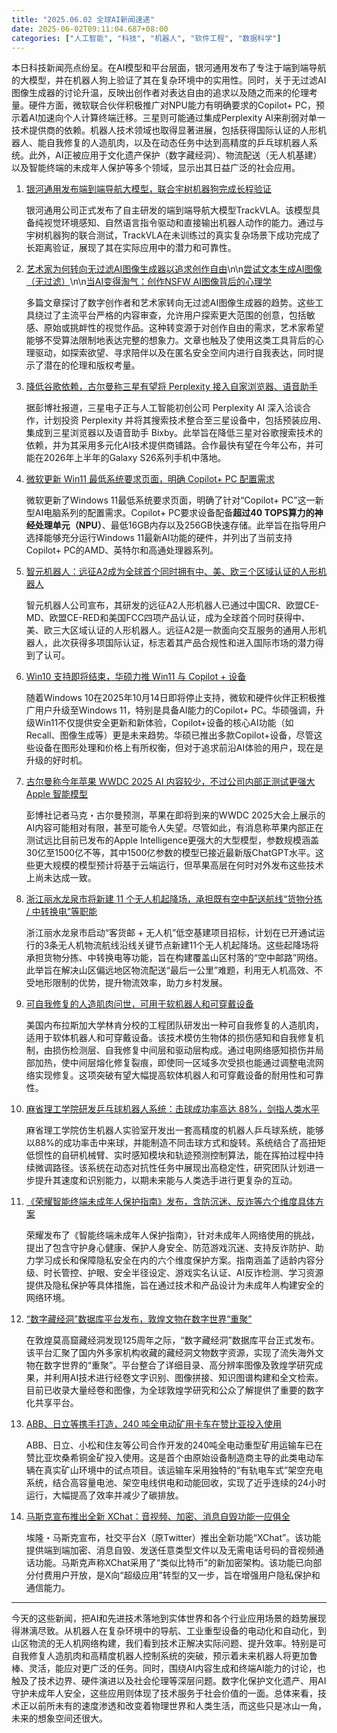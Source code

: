 ```yaml
---
title: "2025.06.02 全球AI新闻速递"
date: 2025-06-02T09:11:04.687+08:00
categories: ["人工智能", "科技", "机器人", "软件工程", "数据科学"]
---
```


本日科技新闻亮点纷呈。在AI模型和平台层面，银河通用发布了专注于端到端导航的大模型，并在机器人狗上验证了其在复杂环境中的实用性。同时，关于无过滤AI图像生成器的讨论升温，反映出创作者对表达自由的追求以及随之而来的伦理考量。硬件方面，微软联合伙伴积极推广对NPU能力有明确要求的Copilot+ PC，预示着AI加速向个人计算终端迁移。三星则可能通过集成Perplexity AI来削弱对单一技术提供商的依赖。机器人技术领域也取得显著进展，包括获得国际认证的人形机器人、能自我修复的人造肌肉，以及在动态任务中达到高精度的乒乓球机器人系统。此外，AI正被应用于文化遗产保护（数字藏经洞）、物流配送（无人机基建）以及智能终端的未成年人保护等多个领域，显示出其日益广泛的社会应用。

1.  [银河通用发布端到端导航大模型，联合宇树机器狗完成长程验证](https://36kr.com/newsflashes/3317307789928962?f=rss)

    银河通用公司正式发布了自主研发的端到端导航大模型TrackVLA。该模型具备纯视觉环境感知、自然语言指令驱动和直接输出机器人动作的能力。通过与宇树机器狗的联合测试，TrackVLA在未训练过的真实复杂场景下成功完成了长距离验证，展现了其在实际应用中的潜力和可靠性。

2.  [艺术家为何转向无过滤AI图像生成器以追求创作自由](https://ai2people.com/why-artists-turning-to-unfiltered-ai-image-generators-for-creative-freedom/)\n\n[尝试文本生成AI图像（无过滤）](https://ai2people.com/ai-image-generator-from-text-unfiltered/)\n\n[当AI变得淘气：创作NSFW AI图像背后的心理学](https://ai2people.com/when-ai-gets-naughty-the-psychology-behind-creating-nsfw-ai-images/)

    多篇文章探讨了数字创作者和艺术家转向无过滤AI图像生成器的趋势。这些工具绕过了主流平台严格的内容审查，允许用户探索更大范围的创意，包括敏感、原始或挑衅性的视觉作品。这种转变源于对创作自由的需求，艺术家希望能够不受算法限制地表达完整的想象力。文章也触及了使用这类工具背后的心理驱动，如探索欲望、寻求陪伴以及在匿名安全空间内进行自我表达，同时提示了潜在的伦理和版权考量。

3.  [降低谷歌依赖，古尔曼称三星有望将 Perplexity 接入自家浏览器、语音助手](https://www.ithome.com/0/857/723.htm)

    据彭博社报道，三星电子正与人工智能初创公司 Perplexity AI 深入洽谈合作，计划投资 Perplexity 并将其搜索技术整合至三星设备中，包括预装应用、集成到三星浏览器以及语音助手 Bixby。此举旨在降低三星对谷歌搜索技术的依赖，并为其采用多元化AI技术提供商铺路。合作最快有望在今年公布，并可能在2026年上半年的Galaxy S26系列手机中落地。

4.  [微软更新 Win11 最低系统要求页面，明确 Copilot+ PC 配置需求](https://www.ithome.com/0/857/710.htm)

    微软更新了Windows 11最低系统要求页面，明确了针对“Copilot+ PC”这一新型AI电脑系列的配置需求。Copilot+ PC要求设备配备**超过40 TOPS算力的神经处理单元（NPU）**、最低16GB内存以及256GB快速存储。此举旨在指导用户选择能够充分运行Windows 11最新AI功能的硬件，并列出了当前支持Copilot+ PC的AMD、英特尔和高通处理器系列。

5.  [智元机器人：远征A2成为全球首个同时拥有中、美、欧三个区域认证的人形机器人](https://36kr.com/newsflashes/3317299503114752?f=rss)

    智元机器人公司宣布，其研发的远征A2人形机器人已通过中国CR、欧盟CE-MD、欧盟CE-RED和美国FCC四项产品认证，成为全球首个同时获得中、美、欧三大区域认证的人形机器人。远征A2是一款面向交互服务的通用人形机器人，此次获得多项国际认证，标志着其产品合规性和进入国际市场的潜力得到了认可。

6.  [Win10 支持即将结束，华硕力推 Win11 与 Copilot + 设备](https://www.ithome.com/0/857/716.htm)

    随着Windows 10在2025年10月14日即将停止支持，微软和硬件伙伴正积极推广用户升级至Windows 11，特别是具备AI能力的Copilot+ PC。华硕强调，升级Win11不仅提供安全更新和新体验，Copilot+设备的核心AI功能（如Recall、图像生成等）更是未来趋势。华硕已推出多款Copilot+设备，尽管这些设备在图形处理和价格上有所权衡，但对于追求前沿AI体验的用户，现在是升级的好时机。

7.  [古尔曼称今年苹果 WWDC 2025 AI 内容较少，不过公司内部正测试更强大 Apple 智能模型](https://www.ithome.com/0/857/688.htm)

    彭博社记者马克・古尔曼预测，苹果在即将到来的WWDC 2025大会上展示的AI内容可能相对有限，甚至可能令人失望。尽管如此，有消息称苹果内部正在测试远比目前已发布的Apple Intelligence更强大的大型模型，参数规模涵盖30亿至1500亿不等，其中1500亿参数的模型已接近最新版ChatGPT水平。这些更大规模的模型预计将基于云端运行，但苹果高层在何时对外发布这些技术上尚未达成一致。

8.  [浙江丽水龙泉市将新建 11 个无人机起降场，承担既有空中配送航线“货物分拣 / 中转换电”等职能](https://www.ithome.com/0/857/684.htm)

    浙江丽水龙泉市启动“客货邮 + 无人机”低空基建项目招标，计划在已开通试运行的3条无人机物流航线沿线关键节点新建11个无人机起降场。这些起降场将承担货物分拣、中转换电等功能，旨在构建覆盖山区村落的“空中邮路”网络。此举旨在解决山区偏远地区物流配送“最后一公里”难题，利用无人机高效、不受地形限制的优势，提升物流效率，助力乡村发展。

9.  [可自我修复的人造肌肉问世，可用于软机器人和可穿戴设备](https://www.ithome.com/0/857/719.htm)

    美国内布拉斯加大学林肯分校的工程团队研发出一种可自我修复的人造肌肉，适用于软体机器人和可穿戴设备。该技术模仿生物体的损伤感知和自我修复机制，由损伤检测层、自我修复中间层和驱动层构成。通过电网络感知损伤并局部加热，使中间层熔化修复裂痕，即使同一区域多次受损也能通过调整电流网络实现修复。这项突破有望大幅提高软体机器人和可穿戴设备的耐用性和可靠性。

10. [麻省理工学院研发乒乓球机器人系统：击球成功率高达 88%，剑指人类水平](https://www.ithome.com/0/857/711.htm)

    麻省理工学院仿生机器人实验室开发出一套高精度的机器人乒乓球系统，能够以88%的成功率击中来球，并能制造不同击球方式和旋转。系统结合了高扭矩低惯性的自研机械臂、实时感知模块和轨迹预测控制算法，能在挥拍过程中持续微调路径。该系统在动态对抗性任务中展现出高稳定性，研究团队计划进一步提升其速度和识别能力，以期未来能与人类选手进行更复杂的互动。

11. [《荣耀智能终端未成年人保护指南》发布，含防沉迷、反诈等六个维度具体方案](https://www.ithome.com/0/857/665.htm)

    荣耀发布了《智能终端未成年人保护指南》，针对未成年人网络使用的挑战，提出了包含守护身心健康、保护人身安全、防范游戏沉迷、支持反诈防护、助力学习成长和保障隐私安全在内的六个维度保护方案。指南涵盖了适龄内容分级、时长管控、护眼、安全半径设定、游戏实名认证、AI反诈检测、学习资源提供及隐私保护等具体措施，旨在通过技术和产品设计为未成年人构建安全的网络环境。

12. [“数字藏经洞”数据库平台发布，敦煌文物在数字世界“重聚”](https://www.ithome.com/0/857/722.htm)

    在敦煌莫高窟藏经洞发现125周年之际，“数字藏经洞”数据库平台正式发布。该平台汇聚了国内外多家机构收藏的藏经洞文物数字资源，实现了流失海外文物在数字世界的“重聚”。平台整合了详细目录、高分辨率图像及敦煌学研究成果，并利用AI技术进行经卷文字识别、图像拼接、知识图谱构建和全文检索。目前已收录大量经卷和图像，为全球敦煌学研究和公众了解提供了重要的数字化共享平台。

13. [ABB、日立等携手打造，240 吨全电动矿用卡车在赞比亚投入使用](https://www.ithome.com/0/857/714.htm)

    ABB、日立、小松和住友等公司合作开发的240吨全电动重型矿用运输车已在赞比亚坎桑希铜金矿投入使用。这是首个由原始设备制造商主导的此类电动车辆在真实矿山环境中的试点项目。该运输车采用独特的“有轨电车式”架空充电系统，结合高容量电池、架空电线供电和动能回收，实现了近乎连续的24小时运行，大幅提高了效率并减少了碳排放。

14. [马斯克宣布推出全新 XChat：音视频、加密、消息自毁功能一应俱全](https://www.ithome.com/0/857/708.htm)

    埃隆・马斯克宣布，社交平台X（原Twitter）推出全新功能“XChat”。该功能提供端到端加密、消息自毁、发送任意类型文件以及无需电话号码的音视频通话功能。马斯克声称XChat采用了“类似比特币”的新加密架构。该功能已向部分付费用户开放，是X向“超级应用”转型的又一步，旨在增强用户隐私保护和通信能力。

---

今天的这些新闻，把AI和先进技术落地到实体世界和各个行业应用场景的趋势展现得淋漓尽致。从机器人在复杂环境中的导航、工业重型设备的电动化和自动化，到山区物流的无人机网络构建，我们看到技术正解决实际问题、提升效率。特别是可自我修复人造肌肉和高精度机器人控制系统的突破，预示着未来机器人将更加鲁棒、灵活，能应对更广泛的任务。同时，围绕AI内容生成和终端AI能力的讨论，也触及了技术边界、硬件演进以及社会伦理等深层问题。数字化保护文化遗产、用AI守护未成年人安全，这些应用则体现了技术服务于社会价值的一面。总体来看，技术正以前所未有的速度渗透和改变着物理世界和人类生活，而这些只是冰山一角，未来的想象空间还很大。
